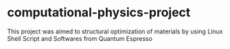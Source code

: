 # computational-physics-project
This project was aimed to structural optimization of materials by using Linux Shell Script and Softwares from Quantum Espresso
